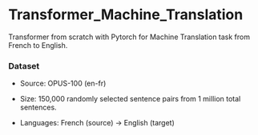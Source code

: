 # Transformer_Machine_Translation
Transformer from scratch with Pytorch for Machine Translation task from French to English.
### Dataset

- Source: OPUS-100 (en-fr)

- Size: 150,000 randomly selected sentence pairs from 1 million total sentences.

- Languages: French (source) → English (target)